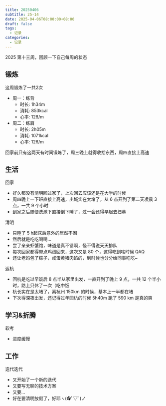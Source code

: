 ```yaml
---
title: 20250406
subtitle: 25-14
date: 2025-04-06T08:00:00+08:00
draft: false
tags:
  - 记录
categories:
  - 记录
---
```


2025 第十三周，回顾一下自己每周的状态

## 锻炼

这周锻炼了一共2次

* 周一：练背
  * 时长: 1h34m
  * 消耗: 853kcal
  * 心率: 128/m
* 周二：练肩
  * 时长: 2h05m
  * 消耗: 1071kcal
  * 心率: 126/m

回家前只有这两天有时间锻炼了，周三晚上就得收拾东西，周四直接上高速

## 生活


回家

* 好久都没有清明回过家了，上次回去应该还是在大学的时候
* 周四晚上一下班直接上高速，出城实在太堵了，从 6 点开到了第二天凌晨 3 点，一共 9 个小时
* 到家之后随便洗漱下直接倒下睡了，过一会还得早起去扫墓

清明

* 只睡了 5 h起床后意外的居然不困
* 然后就是吃吃喝喝...
* 尝了亲亲虾蟹馆，味道是真不错啊，怪不得说天天排队
* 每次回家都得带点鸡蛋回来，这次又是 80 个，这得吃到啥时候 QAQ
* 还让老妈包了粽子，咸蛋黄猪肉馅的，到时候也分分给同事吃吃~

返杭

* 回杭是吃过早饭后 8 点半从家里出发，一直开到了晚上 9 点，一共 12 个半小时，路上只休了一次（吃中饭
* 杭长实在是太堵了，离杭州 150km 的时候，基本上一半都在堵
* 下次得深夜出发，还记得过年回杭的时候 5h40m 跑了 590 km 是真的爽


## 学习&折腾

软考

* 进度缓慢

## 工作

迭代迭代

* 又开始了一个新的迭代
* 又要写无聊的技术方案
* 又要...
* 好在要清明放假了，好耶ヽ(✿ﾟ▽ﾟ)ノ
